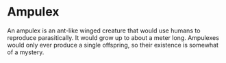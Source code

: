 # Ampulex

<meta property="og:description" content="An ampulex is an ant-like winged creature that would use humans to reproduce parasitically.">

An ampulex is an ant-like winged creature that would use humans to reproduce parasitically. It would grow up to about a meter long. Ampulexes would only ever produce a single offspring, so their existence is somewhat of a mystery.
